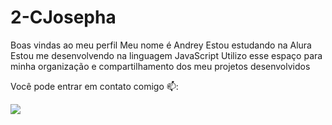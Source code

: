 # 2-CJosepha
Boas vindas ao meu perfil
Meu nome é Andrey
Estou estudando na Alura
Estou me desenvolvendo na linguagem JavaScript
Utilizo esse espaço para minha organização e compartilhamento dos meu projetos desenvolvidos

Você pode entrar em contato comigo 📫:

![](link)

